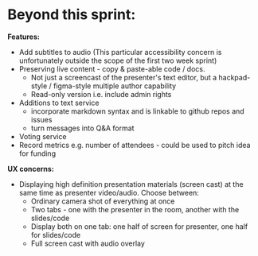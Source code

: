 # Beyond this sprint:

**Features:**
+ Add subtitles to audio (This particular accessibility concern is unfortunately outside the scope of the first two week sprint)
+ Preserving live content - copy & paste-able code / docs.
  + Not just a screencast of the presenter's text editor, but a hackpad-style / figma-style multiple author capability
  + Read-only version i.e. include admin rights
+ Additions to text service
  + incorporate markdown syntax and is linkable to github repos and issues
  + turn messages into Q&A format
+ Voting service
+ Record metrics e.g. number of attendees - could be used to pitch idea for funding

**UX concerns:**  
+ Displaying high definition presentation materials (screen cast) at the same time as presenter video/audio. Choose between:
  + Ordinary camera shot of everything at once
  + Two tabs - one with the presenter in the room, another with the slides/code
  + Display both on one tab: one half of screen for presenter, one half for slides/code
  + Full screen cast with audio overlay
